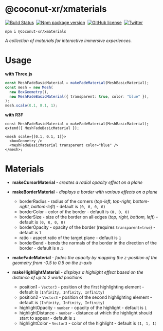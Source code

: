 # @coconut-xr/xmaterials

[![Build Status](https://img.shields.io/github/actions/workflow/status/coconut-xr/xmaterials/.github/workflows/deploy.yml)](https://github.com/coconut-xr/xmaterials/actions)&nbsp;
[![Npm package version](https://badgen.net/npm/v/@coconut-xr/xmaterials)](https://npmjs.com/package/@coconut-xr/xmaterials)&nbsp;
[![GitHub license](https://img.shields.io/github/license/coconut-xr/xmaterials.svg)](https://github.com/coconut-xr/xmaterials/blob/master/LICENSE)&nbsp;
[![Twitter](https://badgen.net/badge/icon/twitter?icon=twitter&label)](https://twitter.com/coconut_xr)

`npm i @coconut-xr/xmaterials`

_A collection of materials for interactive immersive experiences._

# Usage

**with Three.js**

```ts
const MeshFadeBasicMaterial = makeFadeMaterial(MeshBasicMaterial);
const mesh = new Mesh(
  new BoxGeometry(),
  new MeshFadeBasicMaterial({ transparent: true, color: "blue" }),
);
mesh.scale(0.1, 0.1, 1);
```

**with R3F**

```tsx
const MeshFadeBasicMaterial = makeFadeMaterial(MeshBasicMaterial);
extend({ MeshFadeBasicMaterial });

<mesh scale={[0.1, 0.1, 1]}>
  <boxGeometry />
  <meshFadeBasicMaterial transparent color="blue" />
</mesh>;
```

# Materials

- **makeCursorMaterial** - _creates a radial opacity effect on a plane_

- **makeBorderMaterial** - _displays a border with various effects on a plane_
  - borderRadius - radius of the corners (_top-left, top-right, bottom-right, bottom-left_) - default is `(0, 0, 0, 0)`
  - borderColor - color of the border - default is `(0, 0, 0)`
  - borderSize - size of the border on all edges (_top, right, bottom, left_) - default is `(0, 0, 0, 0)`
  - borderOpacity - opacity of the border (requires `transparent=true`) - default is `1`
  - ratio - aspect ratio of the target plane - default is `1`
  - borderBend - bends the normals of the border in the direction of the border - default is `0.5`

- **makeFadeMaterial** - _fades the opacity by mapping the z-position of the geometry from -0.5 to 0.5 on the z-axis_

- **makeHighlightMaterial** - _displays a highlight effect based on the distance of up to 2 world positions_
  - position1 - `Vector3` - position of the first highlighting element - default is `(Infinity, Infinity, Infinity)`
  - position2 - `Vector3` - position of the second highlighting element - default is `(Infinity, Infinity, Infinity)`
  - highlightOpacity - `number` - opacity of the highlight - default is `1`
  - highlightDistance - `number` - distance at which the highlight should start to appear - default is `1`
  - highlightColor - `Vector3` - color of the highlight - default is `(1, 1, 1)`
